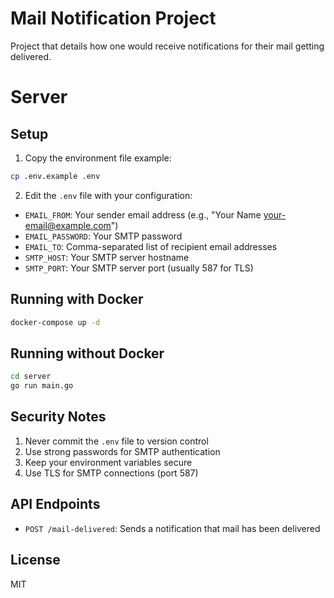 # Mail Notification Project

Project that details how one would receive notifications for their mail getting delivered.

# Server

## Setup

1. Copy the environment file example:
```bash
cp .env.example .env
```

2. Edit the `.env` file with your configuration:
- `EMAIL_FROM`: Your sender email address (e.g., "Your Name <your-email@example.com>")
- `EMAIL_PASSWORD`: Your SMTP password
- `EMAIL_TO`: Comma-separated list of recipient email addresses
- `SMTP_HOST`: Your SMTP server hostname
- `SMTP_PORT`: Your SMTP server port (usually 587 for TLS)

## Running with Docker

```bash
docker-compose up -d
```

## Running without Docker

```bash
cd server
go run main.go
```

## Security Notes

1. Never commit the `.env` file to version control
2. Use strong passwords for SMTP authentication
3. Keep your environment variables secure
4. Use TLS for SMTP connections (port 587)

## API Endpoints

- `POST /mail-delivered`: Sends a notification that mail has been delivered

## License

MIT 
